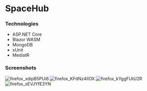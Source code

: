 # SpaceHub
### Technologies
* ASP.NET Core
* Blazor WASM
* MongoDB
* xUnit
* MediatR
### Screenshots

![firefox_xdipB5PUi6](https://github.com/IgorKordiukiewicz/SpaceHub/assets/25117425/afd61a50-3b52-44ee-93db-0b39b88e3c52)
![firefox_KFdNz4IlOX](https://github.com/IgorKordiukiewicz/SpaceHub/assets/25117425/7e2af719-f4dd-4b39-8ac5-28961697c809)
![firefox_kYggFUtU2R](https://github.com/IgorKordiukiewicz/SpaceHub/assets/25117425/5558301a-6493-4c6f-9604-d5d32b3ea491)
![firefox_sEVJYfE3YN](https://github.com/IgorKordiukiewicz/SpaceHub/assets/25117425/93bfa11d-b972-4741-9777-908eccf95bd6)

